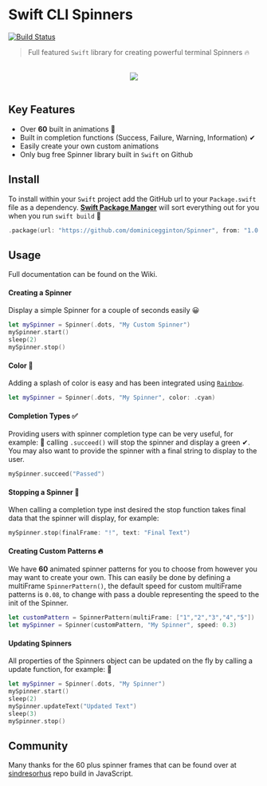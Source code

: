 # Swift CLI Spinners
[![Build Status](https://travis-ci.com/dominicegginton/Spinner.svg?branch=master)](https://travis-ci.com/dominicegginton/Spinner)
> Full featured `Swift` library for creating powerful terminal Spinners 🔥

<p align="center">
	<br>
	<img src="Assets/demo.gif">
	<br>
	<br>
</p>

## Key Features
- Over **60** built in animations 🤩
- Built in completion functions (Success, Failure, Warning, Information) ✔
- Easily create your own custom animations
- Only bug free Spinner library built in `Swift` on Github

## Install 
To install within your `Swift` project add the GitHub url to your `Package.swift` file as a dependency. 
[**Swift Package Manger**](https://swift.org/package-manager/) will sort everything out for you when you run `swift build` 💪
``` swift
.package(url: "https://github.com/dominicegginton/Spinner", from: "1.0.0")
```
## Usage
Full documentation can be found on the Wiki.
#### Creating a Spinner
Display a simple Spinner for a couple of seconds easily 😀
```swift
let mySpinner = Spinner(.dots, "My Custom Spinner")
mySpinner.start()
sleep(2)
mySpinner.stop()
```
#### Color 🎨
Adding a splash of color is easy and has been integrated using [`Rainbow`](https://github.com/onevcat/Rainbow). 
```swift
let mySpinner = Spinner(.dots, "My Spinner", color: .cyan)
```
#### Completion Types ✅
Providing users with spinner completion type can be very useful, for example: 🤔 calling `.succeed()` will stop the spinner and display a green ✔. You may also want to provide the spinner with a final string to display to the user.
```swift
mySpinner.succeed("Passed")
```
#### Stopping a Spinner 🛑
When calling a completion type inst desired the stop function takes final data that the spinner will display, for example: 
```swift
mySpinner.stop(finalFrame: "!", text: "Final Text")
``` 
#### Creating Custom Patterns 🔥
We have **60** animated spinner patterns for you to choose from however you may want to create your own. This can easily be done by defining a multiFrame `SpinnerPattern()`, the default speed for custom multiFrame patterns is `0.08`, to change with pass a double representing the speed to the init of the Spinner.
```swift
let customPattern = SpinnerPattern(multiFrame: ["1","2","3","4","5"])
let mySpinner = Spinner(customPattern, "My Spinner", speed: 0.3)
```
#### Updating Spinners
All properties of the Spinners object can be updated on the fly by calling a update function, for example: 🤔
```swift
let mySpinner = Spinner(.dots, "My Spinner")
mySpinner.start()
sleep(2)
mySpinner.updateText("Updated Text")
sleep(3)
mySpinner.stop()
```

## Community

Many thanks for the 60 plus spinner frames that can be found over at [sindresorhus](https://github.com/sindresorhus/cli-spinners) repo build in JavaScript.
